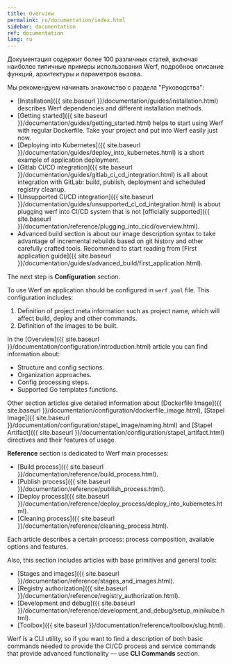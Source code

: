 ```yaml
---
title: Overview
permalink: ru/documentation/index.html
sidebar: documentation
ref: documentation
lang: ru
---
```


Документация содержит более 100 различных статей, включая наиболее типичные примеры использования Werf, подробное описание функций, архитектуры и параметров вызова.

Мы рекомендуем начинать знакомство с раздела "Руководства":

- [Installation]({{ site.baseurl }}/documentation/guides/installation.html) describes Werf dependencies and different installation methods.
- [Getting started]({{ site.baseurl }}/documentation/guides/getting_started.html) helps to start using Werf with regular Dockerfile. Take your project and put into Werf easily just now.
- [Deploying into Kubernetes]({{ site.baseurl }}/documentation/guides/deploy_into_kubernetes.html) is a short example of application deployment.
- [Gitlab CI/CD integration]({{ site.baseurl }}/documentation/guides/gitlab_ci_cd_integration.html) is all about integration with GitLab: build, publish, deployment and scheduled registry cleanup.
- [Unsupported CI/CD integration]({{ site.baseurl }}/documentation/guides/unsupported_ci_cd_integration.html) is about plugging werf into CI/CD system that is not [officially supported]({{ site.baseurl }}/documentation/reference/plugging_into_cicd/overview.html).
- Advanced build section is about our image description syntax to take advantage of incremental rebuilds based on git history and other carefully crafted tools. Recommend to start reading from [First application guide]({{ site.baseurl }}/documentation/guides/advanced_build/first_application.html).

The next step is **Configuration** section.

To use Werf an application should be configured in `werf.yaml` file.
This configuration includes:

1. Definition of project meta information such as project name, which will affect build, deploy and other commands.
2. Definition of the images to be built.

In the [Overview]({{ site.baseurl }}/documentation/configuration/introduction.html) article you can find information about:

* Structure and config sections.
* Organization approaches.
* Config processing steps.
* Supported Go templates functions.

Other section articles give detailed information about [Dockerfile Image]({{ site.baseurl }}/documentation/configuration/dockerfile_image.html), [Stapel Image]({{ site.baseurl }}/documentation/configuration/stapel_image/naming.html) and [Stapel Artifact]({{ site.baseurl }}/documentation/configuration/stapel_artifact.html) directives and their features of usage.

**Reference** section is dedicated to Werf main processes:

* [Build process]({{ site.baseurl }}/documentation/reference/build_process.html).
* [Publish process]({{ site.baseurl }}/documentation/reference/publish_process.html).
* [Deploy process]({{ site.baseurl }}/documentation/reference/deploy_process/deploy_into_kubernetes.html).
* [Cleaning process]({{ site.baseurl }}/documentation/reference/cleaning_process.html).

Each article describes a certain process: process composition, available options and features.

Also, this section includes articles with base primitives and general tools:

* [Stages and images]({{ site.baseurl }}/documentation/reference/stages_and_images.html).
* [Registry authorization]({{ site.baseurl }}/documentation/reference/registry_authorization.html).
* [Development and debug]({{ site.baseurl }}/documentation/reference/development_and_debug/setup_minikube.html).
* [Toolbox]({{ site.baseurl }}/documentation/reference/toolbox/slug.html).

Werf is a CLI utility, so if you want to find a description of both basic commands needed to provide the CI/CD process and service commands that provide advanced functionality — use **CLI Commands** section.
